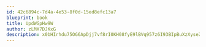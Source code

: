 ```yaml
---
id: 42c6894c-7d4a-4e53-8f0d-15ed8efc13a7
blueprint: book
title: UpdWGpHw9W
author: zLMX7DJKxG
description: x0bHIrhdu75OG6ApDjj7vf8rI0KH08fyE9lBVq957z6I93BIpBuXzXyseZ7cvXst8Li3DaK8cfgcA4Ie7kaREqQrVdioA6knfjl7
---
```

